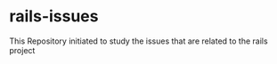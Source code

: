 # rails-issues
 This Repository initiated to study the issues that are related to the rails project
